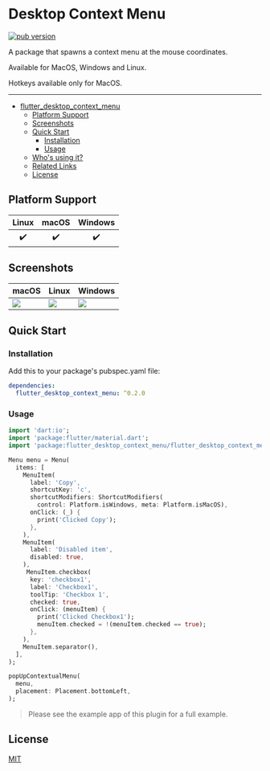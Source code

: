 # Desktop Context Menu

[![pub version][pub-image]][pub-url]

[pub-image]: https://img.shields.io/pub/v/flutter_desktop_context_menu.svg
[pub-url]: https://pub.dev/packages/flutter_desktop_context_menu

A package that spawns a context menu at the mouse coordinates.

Available for MacOS, Windows and Linux.

Hotkeys available only for MacOS.

---

- [flutter_desktop_context_menu](#flutter_desktop_context_menu)
  - [Platform Support](#platform-support)
  - [Screenshots](#screenshots)
  - [Quick Start](#quick-start)
    - [Installation](#installation)
    - [Usage](#usage)
  - [Who's using it?](#whos-using-it)
  - [Related Links](#related-links)
  - [License](#license)

## Platform Support

| Linux | macOS | Windows |
| :---: | :---: | :-----: |
|   ✔️   |   ✔️   |    ✔️    |

## Screenshots

| macOS                                                                                        | Linux                                                                                        | Windows                                                                                             |
| -------------------------------------------------------------------------------------------- | -------------------------------------------------------------------------------------------- | --------------------------------------------------------------------------------------------------- |
| ![](https://github.com/proteye/flutter_desktop_context_menu/blob/main/screenshots/macos.png?raw=true) | ![](https://github.com/proteye/flutter_desktop_context_menu/blob/main/screenshots/linux.png?raw=true) | ![](https://github.com/proteye/flutter_desktop_context_menu/blob/main/screenshots/windows.png?raw=true) |

## Quick Start

### Installation

Add this to your package's pubspec.yaml file:

```yaml
dependencies:
  flutter_desktop_context_menu: ^0.2.0
```

### Usage

```dart
import 'dart:io';
import 'package:flutter/material.dart';
import 'package:flutter_desktop_context_menu/flutter_desktop_context_menu.dart';

Menu menu = Menu(
  items: [
    MenuItem(
      label: 'Copy',
      shortcutKey: 'c',
      shortcutModifiers: ShortcutModifiers(
        control: Platform.isWindows, meta: Platform.isMacOS),
      onClick: (_) {
        print('Clicked Copy');
      },
    ),
    MenuItem(
      label: 'Disabled item',
      disabled: true,
    ),
     MenuItem.checkbox(
      key: 'checkbox1',
      label: 'Checkbox1',
      toolTip: 'Checkbox 1',
      checked: true,
      onClick: (menuItem) {
        print('Clicked Checkbox1');
        menuItem.checked = !(menuItem.checked == true);
      },
    ),
    MenuItem.separator(),
  ],
);

popUpContextualMenu(
  menu,
  placement: Placement.bottomLeft,
);

```

> Please see the example app of this plugin for a full example.

## License

[MIT](./LICENSE)
